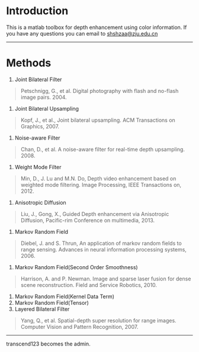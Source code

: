 # Introduction
This is a matlab toolbox for depth enhancement using color information. 
If you have any questions you can email to shshzaa@zju.edu.cn
***
# Methods
1. Joint Bilateral Filter
> Petschnigg, G., et al. Digital photography with flash and no-flash image pairs. 2004.
1. Joint Bilateral Upsampling
> Kopf, J., et al., Joint bilateral upsampling. ACM Transactions on Graphics, 2007. 
1. Noise-aware Filter
> Chan, D., et al. A noise-aware filter for real-time depth upsampling. 2008.
1. Weight Mode Filter
> Min, D., J. Lu and M.N. Do, Depth video enhancement based on weighted mode filtering. Image Processing, IEEE Transactions on, 2012. 
1. Anisotropic Diffusion
> Liu, J., Gong, X., Guided Depth enhancement via Anisotropic Diffusion, Pacific-rim Conference on multimedia, 2013.
1. Markov Random Field
> Diebel, J. and S. Thrun, An application of markov random fields to range sensing. Advances in neural information processing systems, 2006.
1. Markov Random Field(Second Order Smoothness)
> Harrison, A. and P. Newman. Image and sparse laser fusion for dense scene reconstruction. Field and Service Robotics, 2010.
1. Markov Random Field(Kernel Data Term)
1. Markov Random Field(Tensor)
1. Layered Bilateral Filter
> Yang, Q., et al. Spatial-depth super resolution for range images. Computer Vision and Pattern Recognition, 2007.

***
transcend123 becomes the admin.
